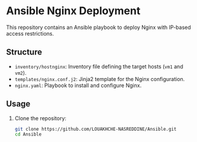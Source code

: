 # Ansible Nginx Deployment

This repository contains an Ansible playbook to deploy Nginx with IP-based access restrictions.

## Structure
- `inventory/hostnginx`: Inventory file defining the target hosts (`vm1` and `vm2`).
- `templates/nginx.conf.j2`: Jinja2 template for the Nginx configuration.
- `nginx.yaml`: Playbook to install and configure Nginx.

## Usage
1. Clone the repository:
   ```bash
   git clone https://github.com/LOUAKHCHE-NASREDDINE/Ansible.git
   cd Ansible

